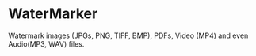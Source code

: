 # WaterMarker
Watermark images (JPGs, PNG, TIFF, BMP), PDFs, Video (MP4) and even Audio(MP3, WAV) files.
